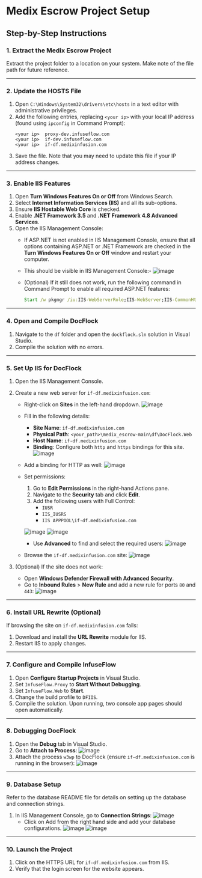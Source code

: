 # Medix Escrow Project Setup

## Step-by-Step Instructions

### 1. Extract the Medix Escrow Project
Extract the project folder to a location on your system. Make note of the file path for future reference.

---

### 2. Update the HOSTS File
1. Open `C:\Windows\System32\drivers\etc\hosts` in a text editor with administrative privileges.
2. Add the following entries, replacing `<your ip>` with your local IP address (found using `ipconfig` in Command Prompt):
   ```plaintext
   <your ip>  proxy-dev.infuseflow.com
   <your ip>  if-dev.infuseflow.com
   <your ip>  if-df.medixinfusion.com
   ```
3. Save the file. Note that you may need to update this file if your IP address changes.

---

### 3. Enable IIS Features
1. Open **Turn Windows Features On or Off** from Windows Search.
2. Select **Internet Information Services (IIS)** and all its sub-options.
3. Ensure **IIS Hostable Web Core** is checked.
4. Enable **.NET Framework 3.5** and **.NET Framework 4.8 Advanced Services**.
5. Open the IIS Management Console:
   - If ASP.NET is not enabled in IIS Management Console, ensure that all options containing ASP.NET or .NET Framework are checked in the **Turn Windows Features On or Off** window and restart your computer.
   - This should be visible in IIS Management Console:-
     ![image](https://github.com/user-attachments/assets/a476ff5e-18e8-4488-864c-6c1af83778f8)

   - (Optional) If it still does not work, run the following command in Command Prompt to enable all required ASP.NET features:
     ```cmd
     Start /w pkgmgr /iu:IIS-WebServerRole;IIS-WebServer;IIS-CommonHttpFeatures;IIS-StaticContent;IIS-DefaultDocument;IIS-DirectoryBrowsing;IIS-HttpErrors;IIS-ApplicationDevelopment;IIS-ASPNET;IIS-NetFxExtensibility;IIS-ISAPIExtensions;IIS-ISAPIFilter;IIS-HealthAndDiagnostics;IIS-HttpLogging;IIS-LoggingLibraries;IIS-RequestMonitor;IIS-Security;IIS-RequestFiltering;IIS-HttpCompressionStatic;IIS-WebServerManagementTools;IIS-ManagementConsole;WAS-WindowsActivationService;WAS-ProcessModel;WAS-NetFxEnvironment;WAS-ConfigurationAPI
     ```

---

### 4. Open and Compile DocFlock
1. Navigate to the `df` folder and open the `dockflock.sln` solution in Visual Studio.
2. Compile the solution with no errors.

---

### 5. Set Up IIS for DocFlock
1. Open the IIS Management Console.
2. Create a new web server for `if-df.medixinfusion.com`:
   - Right-click on **Sites** in the left-hand dropdown.
     ![image](https://github.com/user-attachments/assets/2d9c0a5e-61d6-44bf-bac0-e9b5bf04ac1d)
   - Fill in the following details:
     - **Site Name**: `if-df.medixinfusion.com`
     - **Physical Path**: `<your_path>\medix_escrow-main\df\DocFlock.Web`
     - **Host Name**: `if-df.medixinfusion.com`
     - **Binding**: Configure both `http` and `https` bindings for this site.
       ![image](https://github.com/user-attachments/assets/acb99fbe-ff29-4b44-acb5-d0597661571a)

   - Add a binding for HTTP as well:
     ![image](https://github.com/user-attachments/assets/6b759106-3274-4c00-bc0e-acc94b50425f)

   - Set permissions:
     1. Go to **Edit Permissions** in the right-hand Actions pane.
     2. Navigate to the **Security** tab and click **Edit**.
     3. Add the following users with Full Control:
        - `IUSR`
        - `IIS_IUSRS`
        - `IIS APPPOOL\if-df.medixinfusion.com`

       ![image](https://github.com/user-attachments/assets/b42f8e2f-381c-423f-8aa2-384d6fad1018)
       ![image](https://github.com/user-attachments/assets/c9547cbd-8789-4242-9513-320e6609475b)

     - Use **Advanced** to find and select the required users:
       ![image](https://github.com/user-attachments/assets/61d4793c-1aa0-4a90-9262-3144ca6706b2)

   - Browse the `if-df.medixinfusion.com` site:
     ![image](https://github.com/user-attachments/assets/31d954b2-497f-43e6-97ed-3799931758f9)

3. (Optional) If the site does not work:
   - Open **Windows Defender Firewall with Advanced Security**.
   - Go to **Inbound Rules** > **New Rule** and add a new rule for ports `80` and `443`:
     ![image](https://github.com/user-attachments/assets/c972f4cd-f7e1-4120-af11-62bdc3452c61)

---

### 6. Install URL Rewrite (Optional)
If browsing the site on `if-df.medixinfusion.com` fails:
1. Download and install the **URL Rewrite** module for IIS.
2. Restart IIS to apply changes.

---


### 7. Configure and Compile InfuseFlow
1. Open **Configure Startup Projects** in Visual Studio.
2. Set `InfuseFlow.Proxy` to **Start Without Debugging**.
3. Set `InfuseFlow.Web` to **Start**.
4. Change the build profile to `DFIIS`.
5. Compile the solution. Upon running, two console app pages should open automatically.

---

### 8. Debugging DocFlock
1. Open the **Debug** tab in Visual Studio.
2. Go to **Attach to Process**:
   ![image](https://github.com/user-attachments/assets/5e2da9ac-d907-4015-8952-f5d1a943aeb4)
3. Attach the process `w3wp` to DocFlock (ensure `if-df.medixinfusion.com` is running in the browser):
   ![image](https://github.com/user-attachments/assets/2eff3240-2ae2-462a-b4ba-3df3e98899f4)

---

### 9. Database Setup
Refer to the database README file for details on setting up the database and connection strings.

1. In IIS Management Console, go to **Connection Strings**:
   ![image](https://github.com/user-attachments/assets/1977f9f3-a94c-460a-a155-9fff8f9b96de)
   - Click on Add from the right hand side and add your database configurations.
   ![image](https://github.com/user-attachments/assets/debbc0ed-0489-4618-bcb5-b4227bfa3236)
   ![image](https://github.com/user-attachments/assets/1f861993-39e1-4d48-ac4a-7469ca58c249)

---

### 10. Launch the Project
1. Click on the HTTPS URL for `if-df.medixinfusion.com` from IIS.
2. Verify that the login screen for the website appears.
